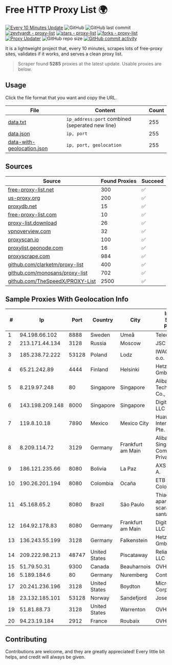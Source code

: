 
# Free HTTP Proxy List 🌍

[![Every 10 Minutes Update](https://github.com/mertguvencli/http-proxy-list/actions/workflows/main.yml/badge.svg?branch=main)](https://github.com/mertguvencli/http-proxy-list/actions/workflows/main.yml)
![GitHub](https://img.shields.io/github/license/mertguvencli/http-proxy-list)
![GitHub last commit](https://img.shields.io/github/last-commit/mertguvencli/http-proxy-list)
[![zevtyardt - proxy-list](https://img.shields.io/static/v1?label=zevtyardt&message=proxy-list&color=blue&logo=github)](https://github.com/zevtyardt/proxy-list "Go to GitHub repo")
[![stars - proxy-list](https://img.shields.io/github/stars/zevtyardt/proxy-list?style=social)](https://github.com/zevtyardt/proxy-list)
[![forks - proxy-list](https://img.shields.io/github/forks/zevtyardt/proxy-list?style=social)](https://github.com/zevtyardt/proxy-list)
[![Proxy Updater](https://github.com/zevtyardt/proxy-list/workflows/Proxy%20Updater/badge.svg)](https://github.com/zevtyardt/proxy-list/actions?query=workflow:"Proxy+Updater")
![GitHub repo size](https://img.shields.io/github/repo-size/zevtyardt/proxy-list)
[![GitHub commit activity](https://img.shields.io/github/commit-activity/m/zevtyardt/proxy-list?logo=commits)](https://github.com/zevtyardt/proxy-list/commits/main)

It is a lightweight project that, every 10 minutes, scrapes lots of free-proxy sites, validates if it works, and serves a clean proxy list.

> Scraper found **5285** proxies at the latest update. Usable proxies are below.

## Usage

Click the file format that you want and copy the URL.

|File|Content|Count|
|----|-------|-----|
|[data.txt](https://raw.githubusercontent.com/mertguvencli/http-proxy-list/main/proxy-list/data.txt)|`ip_address:port` combined (seperated new line)|255|
|[data.json](https://raw.githubusercontent.com/mertguvencli/http-proxy-list/main/proxy-list/data.json)|`ip, port`|255|
|[data-with-geolocation.json](https://raw.githubusercontent.com/mertguvencli/http-proxy-list/main/proxy-list/data-with-geolocation.json)|`ip, port, geolocation`|255|

## Sources

|Source|Found Proxies|Succeed|
|------|-------------|-------|
|[free-proxy-list.net](https://free-proxy-list.net)|300|✅|
|[us-proxy.org](https://www.us-proxy.org)|200|✅|
|[proxydb.net](http://proxydb.net)|15|✅|
|[free-proxy-list.com](https://free-proxy-list.com/?page=&port=&type%5B%5D=http&type%5B%5D=https&up_time=0&search=Search)|10|✅|
|[proxy-list.download](https://www.proxy-list.download/HTTP)|26|✅|
|[vpnoverview.com](https://vpnoverview.com/privacy/anonymous-browsing/free-proxy-servers)|32|✅|
|[proxyscan.io](https://www.proxyscan.io)|100|✅|
|[proxylist.geonode.com](https://proxylist.geonode.com/api/proxy-list?limit=300&page=1&sort_by=lastChecked&sort_type=desc&protocols=http,https)|16|✅|
|[proxyscrape.com](https://api.proxyscrape.com/v2/?request=displayproxies&protocol=http&timeout=10000&country=all&ssl=all&anonymity=all)|984|✅|
|[github.com/clarketm/proxy-list](https://raw.githubusercontent.com/clarketm/proxy-list/master/proxy-list-raw.txt)|400|✅|
|[github.com/monosans/proxy-list](https://raw.githubusercontent.com/monosans/proxy-list/main/proxies/http.txt)|702|✅|
|[github.com/TheSpeedX/PROXY-List](https://raw.githubusercontent.com/TheSpeedX/PROXY-List/master/http.txt)|2500|✅|


## Sample Proxies With Geolocation Info

|#|Ip|Port|Country|City|Internet Service Provider|
|-|--|----|-------|----|-------------------------|
|1|94.198.66.102|8888|Sweden|Umeå|Telecom3|
|2|213.171.44.134|3128|Russia|Moscow|JSC Comcor|
|3|185.238.72.222|53128|Poland|Lodz|IWACOM Sp. z o.o.|
|4|65.21.242.89|4444|Finland|Helsinki|Hetzner Online GmbH|
|5|8.219.97.248|80|Singapore|Singapore|Alibaba (US) Technology Co., Ltd.|
|6|143.198.209.148|8000|Singapore|Singapore|DigitalOcean, LLC|
|7|119.8.10.18|7890|Mexico|Mexico City|Huawei International Pte. LTD|
|8|8.209.114.72|3129|Germany|Frankfurt am Main|Alibaba.com Singapore E-Commerce Private Limited|
|9|186.121.235.66|8080|Bolivia|La Paz|AXS Bolivia S. A.|
|10|190.26.201.194|8080|Colombia|Ocaña|ETB - Colombia|
|11|45.168.65.2|8080|Brazil|São Paulo|Thiago aparecido scaramuzza santana|
|12|164.92.178.83|8080|Germany|Frankfurt am Main|DigitalOcean, LLC|
|13|136.243.55.199|3128|Germany|Falkenstein|Hetzner Online GmbH|
|14|209.222.98.213|48747|United States|Piscataway|ReliableSite.Net LLC|
|15|51.79.50.31|9300|Canada|Beauharnois|OVH SAS|
|16|5.189.184.6|80|Germany|Nuremberg|Contabo GmbH|
|17|20.241.236.196|3128|United States|Boydton|Microsoft Corporation|
|18|23.132.185.101|53128|Norway|Sandefjord|Joseph Farnell|
|19|51.81.88.73|3128|United States|Warrenton|OVH US LLC|
|20|94.23.19.184|2912|France|Roubaix|OVH ISP|



## Contributing

Contributions are welcome, and they are greatly appreciated! Every
little bit helps, and credit will always be given.

